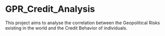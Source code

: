 # GPR_Credit_Analysis
This project aims to analyse the correlation between the Geopolitical Risks existing in the world and the Credit Behavior of individuals.

